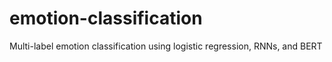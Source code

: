 # emotion-classification
Multi-label emotion classification using logistic regression, RNNs, and BERT
